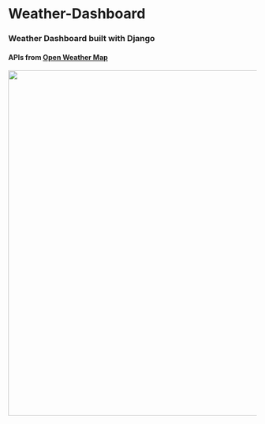 # Weather-Dashboard
### Weather Dashboard built with Django
#### APIs from <a href="https://openweathermap.org/api">Open Weather Map</a>
<img src="https://i.imgur.com/zlXDQSl.png" width="700px"></img>
